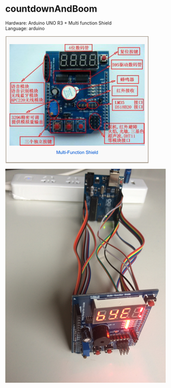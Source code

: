 # countdownAndBoom

Hardware: Arduino UNO R3 + Multi function Shield  
Language: arduino

![mfs](readme_pic/multi_function_shield.png)  

![prestation](readme_pic/presentation.jpg)  

